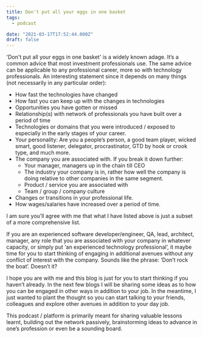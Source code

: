 ```yaml
---
title: Don't put all your eggs in one basket
tags:
  - podcast

date: "2021-03-17T17:52:44.000Z"
draft: false
---
```


'Don't put all your eggs in one basket' is a widely known adage. It’s a common advice that most investment professionals use. The same advice can be applicable to any professional career, more so with technology professionals. An interesting statement since it depends on many things (not necessarily in any particular order):

*   How fast the technologies have changed
*   How fast you can keep up with the changes in technologies
*   Opportunities you have gotten or missed
*   Relationship(s) with network of professionals you have built over a period of time
*   Technologies or domains that you were introduced / exposed to especially in the early stages of your career.
*   Your personality: Are you a people’s person, a good team player, wicked smart, good listener, delegator, procrastinator, GTD by hook or crook type, and much more.
*   The company you are associated with. If you break it down further:
    *   Your manager, managers up in the chain till CEO
    *   The industry your company is in, rather how well the company is doing relative to other companies in the same segment.
    *   Product / service you are associated with
    *   Team / group / company culture
*   Changes or transitions in your professional life.
*   How wages/salaries have increased over a period of time.

I am sure you’ll agree with me that what I have listed above is just a subset of a more comprehensive list.

If you are an experienced software developer/engineer, QA, lead, architect, 
manager, any role that you are associated with your company in whatever capacity, or simply put ‘an experienced technology professional’,  it maybe time for you to start thinking of engaging in additional avenues without any conflict of interest with the company. Sounds like the phrase: ‘Don’t rock the boat’. Doesn’t it?

I hope you are with me and this blog is just for you to start thinking if you haven’t already. In the next few blogs I will be sharing some ideas as to how you can be engaged in other ways in addition to your job. In the meantime, I just wanted to plant the thought so you can start talking to your friends, colleagues and explore other avenues in addition to your day job.

This podcast / platform is primarily meant for sharing valuable lessons learnt, building out the network passively, brainstorming ideas to advance in one’s profession or even be a sounding board.
